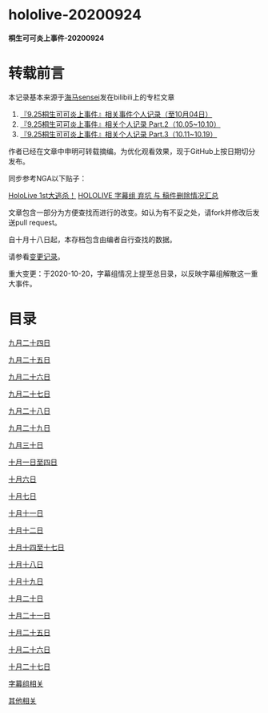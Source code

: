 # hololive-20200924
**桐生可可炎上事件-20200924**

# 转载前言

本记录基本来源于[海马sensei](https://space.bilibili.com/434145079)发在bilibili上的专栏文章

1. [『9.25桐生可可炎上事件』相关事件个人记录（至10月04日）](https://www.bilibili.com/read/cv7853331)
2. [『9.25桐生可可炎上事件』相关个人记录 Part.2（10.05~10.10）](https://www.bilibili.com/read/cv7921642)
3. [『9.25桐生可可炎上事件』相关个人记录 Part.3（10.11~10.19）](https://www.bilibili.com/read/cv8024680)

作者已经在文章中申明可转载摘编。为优化观看效果，现于GitHub上按日期切分发布。

同步参考NGA以下贴子：

[HoloLive 1st大逃杀！](https://bbs.nga.cn/read.php?tid=23809268)
[HOLOLIVE 字幕组 弃坑 与 稿件删除情况汇总](https://bbs.nga.cn/read.php?tid=23789238)

文章包含一部分为方便查找而进行的改变。如认为有不妥之处，请fork并修改后发送pull request。

自十月十八日起，本存档包含由编者自行查找的数据。

请参看[变更记录](Changelog.md)。

重大变更：于2020-10-20，字幕组情况上提至总目录，以反映字幕组解散这一重大事件。

# 目录

[九月二十四日](20200924/README.md)

[九月二十五日](20200925/README.md)

[九月二十六日](20200926/README.md)

[九月二十七日](20200927/README.md)

[九月二十八日](20200928/README.md)

[九月二十九日](20200929/README.md)

[九月三十日](20200930/README.md)

[十月一日至四日](20201001/README.md)

[十月六日](20201006/README.md)

[十月七日](20201007/README.md)

[十月十一日](20201011/README.md)

[十月十二日](20201012/README.md)

[十月十四至十七日](20201012/README.md)

[十月十八日](20201018/README.md)

[十月十九日](20201019/README.md)

[十月二十日](20201020/README.md)

[十月二十一日](20201021/README.md)

[十月二十五日](20201025/README.md)

[十月二十六日](20201026/README.md)

[十月二十七日](20201027/README.md)

[字幕组相关](Extra/Fansub/README.md)

[其他相关](Extra/README.md)
